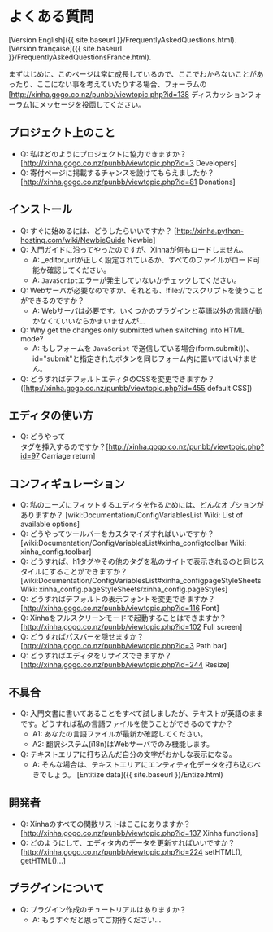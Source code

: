 # よくある質問

[Version English]({{ site.baseurl }}/FrequentlyAskedQuestions.html).
[Version française]({{ site.baseurl }}/FrequentlyAskedQuestionsFrance.html).

まずはじめに、このページは常に成長しているので、ここでわからないことがあったり、ここにない事を考えていたりする場合、フォーラムの[http://xinha.gogo.co.nz/punbb/viewtopic.php?id=138 ディスカッションフォーラム]にメッセージを投函してください。

## プロジェクト上のこと

 * Q: 私はどのようにプロジェクトに協力できますか？[http://xinha.gogo.co.nz/punbb/viewtopic.php?id=3 Developers]
 * Q: 寄付ページに掲載するチャンスを設けてもらえましたか？ [http://xinha.gogo.co.nz/punbb/viewtopic.php?id=81 Donations]

## インストール
 
 * Q: すぐに始めるには、どうしたらいいですか？ [http://xinha.python-hosting.com/wiki/NewbieGuide Newbie]
 * Q: 入門ガイドに沿ってやったのですが、Xinhaが何もロードしません。
   * A: _editor_urlが正しく設定されているか、すべてのファイルがロード可能か確認してください。 
   * A: `JavaScript`エラーが発生していないかチェックしてください。
 * Q: Webサーバが必要なのですか、それとも、!file://でスクリプトを使うことができるのですか？
   * A: Webサーバは必要です。いくつかのプラグインと英語以外の言語が動かなくていいならかまいませんが...
 * Q: Why get the changes only submitted when switching into HTML mode?
   * A: もしフォームを `JavaScript` で送信している場合(form.submit())、id="submit"と指定されたボタンを同じフォーム内に置いてはいけません。
 * Q: どうすればデフォルトエディタのCSSを変更できますか？([http://xinha.gogo.co.nz/punbb/viewtopic.php?id=455 default CSS])

## エディタの使い方

 * Q: どうやって<br>タグを挿入するのですか？[http://xinha.gogo.co.nz/punbb/viewtopic.php?id=97 Carriage return]

## コンフィギュレーション

 * Q: 私のニーズにフィットするエディタを作るためには、どんなオプションがありますか？ [wiki:Documentation/ConfigVariablesList Wiki: List of available options]
 * Q: どうやってツールバーをカスタマイズすればいいですか？[wiki:Documentation/ConfigVariablesList#xinha_configtoolbar Wiki: xinha_config.toolbar]
 * Q: どうすれば、h1タグやその他のタグを私のサイトで表示されるのと同じスタイルにすることができますか？[wiki:Documentation/ConfigVariablesList#xinha_configpageStyleSheets Wiki: xinha_config.pageStyleSheets/xinha_config.pageStyles]
 * Q: どうすればデフォルトの表示フォントを変更できますか？[http://xinha.gogo.co.nz/punbb/viewtopic.php?id=116 Font]
 * Q: Xinhaをフルスクリーンモードで起動することはできますか？[http://xinha.gogo.co.nz/punbb/viewtopic.php?id=102 Full screen]
 * Q: どうすればパスバーを隠せますか？ [http://xinha.gogo.co.nz/punbb/viewtopic.php?id=3 Path bar]
 * Q: どうすればエディタをリサイズできますか？ [http://xinha.gogo.co.nz/punbb/viewtopic.php?id=244 Resize]

 
## 不具合

 * Q: 入門文書に書いてあることをすべて試しましたが、テキストが英語のままです。どうすれば私の言語ファイルを使うことができるのですか？
   * A1: あなたの言語ファイルが最新か確認してください。
   * A2: 翻訳システム(i18n)はWebサーバでのみ機能します。
 * Q: テキストエリアに打ち込んだ自分の文字がおかしな表示になる。
   * A: そんな場合は、テキストエリアにエンティティ化データを打ち込むべきでしょう。 [Entitize data]({{ site.baseurl }}/Entize.html)

## 開発者

 * Q: Xinhaのすべての関数リストはここにありますか？ [http://xinha.gogo.co.nz/punbb/viewtopic.php?id=137 Xinha functions]
 * Q: どのようにして、エディタ内のデータを更新すればいいですか？[http://xinha.gogo.co.nz/punbb/viewtopic.php?id=224 setHTML(), getHTML()...]

## プラグインについて

 * Q: プラグイン作成のチュートリアルはありますか？
   * A: もうすぐだと思ってご期待ください...
